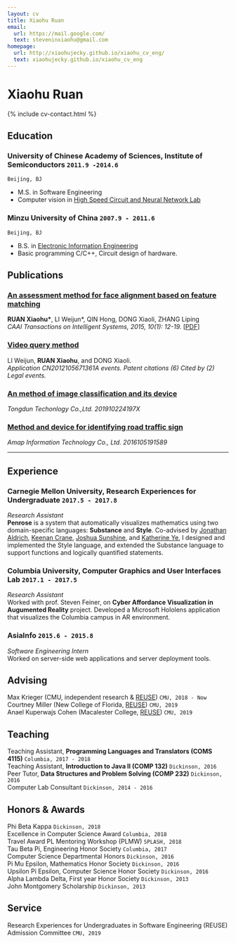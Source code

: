 ```yaml
---
layout: cv
title: Xiaohu Ruan
email:
  url: https://mail.google.com/
  text: steveninxiaohu@gmail.com
homepage:
  url: http://xiaohujecky.github.io/xiaohu_cv_eng/
  text: xiaohujecky.github.io/xiaohu_cv_eng
---
```


# Xiaohu **Ruan**

<!--
include contact information from the front matter
Supported arguments:
    - homepage: url, text
    - phone
    - email
-->

{% include cv-contact.html %}

## Education

### **University of Chinese Academy of Sciences, Institute of Semiconductors** `2011.9 -2014.6`

```
Beijing, BJ
```

- M.S. in Software Engineering
- Computer vision in [High Speed Circuit and Neural Network Lab](http://lab.semi.ac.cn/rgsjwl/index.html)

### **Minzu University of China** `2007.9 - 2011.6`

```
Beijing, BJ
```

- B.S. in [Electronic Information Engineering](https://www.muc.edu.cn/info/1194/1378.htm)
- Basic programming C/C++, Circuit design of hardware.


## Publications

### [**An assessment method for face alignment based on feature matching**](https://www.cnki.net/kcms/detail/23.1538.TP.20150113.1131.010.html)

**RUAN Xiaohu\***, LI Weijun\*, QIN Hong, DONG Xiaoli, ZHANG Liping<br>
_CAAI Transactions on Intelligent Systems, 2015, 10(1): 12-19._
[[PDF](https://www.cnki.net/kcms/detail/23.1538.TP.20150113.1131.010.html)]

### [**Video query method**](https://patents.google.com/patent/CN103020260A/en)

LI Weijun, **RUAN Xiaohu**, and DONG Xiaoli.<br>
_Application CN2012105671361A events. Patent citations (6) Cited by (2) Legal events._<br>

### [**An method of image classification and its device**](http://zlqiao.com/zlqiao/patent-a06d6f548fc6450fbcc3ce31ae90171e.html)
_Tongdun Techonlogy Co.,Ltd. 201910224197X_

### [**Method and device for identifying road traffic sign**](http://zlqiao.com/zlqiao/patent-3350313dc9a34164998216e5138f1541.html)
_Amap Information Technology Co., Ltd. 2016105191589_

----

## Experience

### **Carnegie Mellon University, Research Experiences for Undergraduate** `2017.5 - 2017.8`

_Research Assistant_<br>
**Penrose** is a system that automatically visualizes mathematics using two domain-specific languages: **Substance** and **Style**. Co-advised by [Jonathan Aldrich](https://www.cs.cmu.edu/~./aldrich/), [Keenan Crane](https://www.cs.cmu.edu/~kmcrane/), [Joshua Sunshine](http://www.cs.cmu.edu/~jssunshi/), and [Katherine Ye](https://www.cs.cmu.edu/~kqy/), I designed and implemented the Style language, and extended the Substance language to support functions and logically quantified statements.

### **Columbia University, Computer Graphics and User Interfaces Lab** `2017.1 - 2017.5`

_Research Assistant_<br>
Worked with prof. Steven Feiner, on **Cyber Affordance Visualization in Augumented Reality** project. Developed a Microsoft Hololens application that visualizes the Columbia campus in AR environment.

### **AsiaInfo** `2015.6 - 2015.8`

_Software Engineering Intern_<br>
Worked on server-side web applications and server deployment tools.

## Advising

Max Krieger (CMU, independent research & [REUSE](https://www.cmu.edu/scs/isr/reuse/)) `CMU, 2018 - Now` <br>
Courtney Miller (New College of Florida, [REUSE](https://www.cmu.edu/scs/isr/reuse/)) `CMU, 2019` <br>
Anael Kuperwajs Cohen (Macalester College, [REUSE](https://www.cmu.edu/scs/isr/reuse/)) `CMU, 2019` <br>

## Teaching

Teaching Assistant, **Programming Languages and Translators (COMS 4115)** `Columbia, 2017 - 2018` <br>
Teaching Assistant, **Introduction to Java II (COMP 132)** `Dickinson, 2016` <br>
Peer Tutor, **Data Structures and Problem Solving (COMP 232)** `Dickinson, 2016` <br>
Computer Lab Consultant `Dickinson, 2014 - 2016` <br>

## Honors & Awards

Phi Beta Kappa `Dickinson, 2018` <br>
Excellence in Computer Science Award `Columbia, 2018` <br>
Travel Award PL Mentoring Workshop (PLMW) `SPLASH, 2018` <br>
Tau Beta Pi, Engineering Honor Society `Columbia, 2017` <br>
Computer Science Departmental Honors `Dickinson, 2016` <br>
Pi Mu Epsilon, Mathematics Honor Society `Dickinson, 2016` <br>
Upsilon Pi Epsilon, Computer Science Honor Society `Dickinson, 2016` <br>
Alpha Lambda Delta, First year Honor Society `Dickinson, 2013`<br>
John Montgomery Scholarship `Dickinson, 2013` <br>

## Service

Research Experiences for Undergraduates in Software Engineering (REUSE) Admission Committee `CMU, 2019`

<!-- ### Footer

Last updated: May 2013 -->
